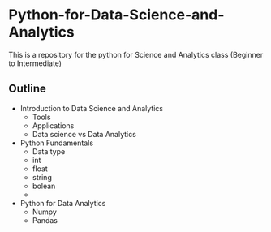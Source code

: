 # Python-for-Data-Science-and-Analytics
This is a repository for the python for  Science and Analytics class (Beginner to Intermediate) 

## Outline
- Introduction to Data Science and Analytics
  - Tools
  - Applications
  - Data science vs Data Analytics
- Python Fundamentals
  -  Data type
    - int
    - float
    - string
    - bolean
  -  
- Python for Data Analytics
  - Numpy   
  - Pandas

